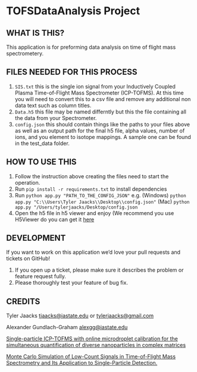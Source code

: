 # TOFSDataAnalysis Project

WHAT IS THIS?
-------------

This application is for preforming data analysis on time of flight mass spectrometery.

FILES NEEDED FOR THIS PROCESS
-----------------------------

1. ```SIS.txt``` this is the single ion signal from your Inductively Coupled Plasma Time-of-Flight Mass Spectrometer (ICP-TOFMS). At this time you will need to convert this to a csv file and remove any additional non data text such as column titles.
2. ```Data.h5``` this file may be named differntly but this the file containing all the data from your Spectrometer.
3. ```config.json``` this should contain things like the paths to your files above as well as an output path for the final h5 file, alpha values, number of ions, and you element to isotope mappings. A sample one can be found in the test_data folder.

HOW TO USE THIS
---------------

1. Follow the instruction above creating the files need to start the operation.
2. Run `pip install -r requirements.txt` to install dependencies
3. Run `python app.py "PATH_TO_THE_CONFIG_JSON"` e.g. (Windows) ```python app.py "C:\\Users\Tyler Jaacks\\Desktop\\config.json"``` (Mac) ```python app.py "/Users/tylerjaacks/Desktop/config.json```
4. Open the h5 file in h5 viewer and enjoy (We recommend you use H5Viewer do you can get it [here](https://www.hdfgroup.org/downloads/hdfview/)


DEVELOPMENT
-----------

If you want to work on this application we’d love your pull requests and tickets on GitHub!

1. If you open up a ticket, please make sure it describes the problem or feature request fully.
2. Please thoroughly test your feature of bug fix.

CREDITS
-------

Tyler Jaacks <tjaacks@iastate.edu> or <tylerjaacks@gmail.com>

Alexander Gundlach-Graham <alexgg@iastate.edu>

[Single-particle ICP-TOFMS with online microdroplet calibration for the simultaneous quantification of diverse nanoparticles in complex matrices](https://pubs.rsc.org/en/content/articlelanding/2019/en/c9en00620f#!divAbstract)

[Monte Carlo Simulation of Low-Count Signals in Time-of-Flight Mass Spectrometry and Its Application to Single-Particle Detection.](https://www.ncbi.nlm.nih.gov/pubmed/30240561)


